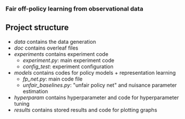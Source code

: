 ### Fair off-policy learning from observational data

## Project structure 
- *data* contains the data generation
- *doc* contains overleaf files
- *experiments* contains experiment code
  - *experiment.py*: main experiment code
  - *config_test*: experiment configuration
- *models* contains codes for policy models + representation learning
  - *fp_net.py*: main code file
  - *unfair_baselines.py*: "unfair policy net" and nuisance parameter estimation
- *hyperparam* contains hyperparameter and code for hyperparameter tuning
- *results* contains stored results and code for plotting graphs
